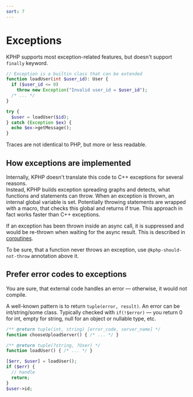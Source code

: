 ```yaml
---
sort: 7
---
```


# Exceptions 

KPHP supports most exception-related features, but doesn't support `finally` keyword. 
```php
// Exception is a builtin class that can be extended
function loadUser(int $user_id): User {
  if ($user_id <= 0)
    throw new Exception("Invalid user_id = $user_id");
  /* ... */
}

try {
  $user = loadUser($id);
} catch (Exception $ex) {
  echo $ex->getMessage();
}
```

Traces are not identical to PHP, but more or less readable.


## How exceptions are implemented

Internally, KPHP doesn't translate this code to C++ exceptions for several reasons.  
Instead, KPHP builds exception spreading graphs and detects, what functions and statements can throw. When an exception is thrown, an internal global variable is set. Potentially throwing statements are wrapped with a macro, that checks this global and returns if true. This approach in fact works faster than C++ exceptions.

If an exception has been thrown inside an async call, it is suppressed and would be re-thrown when waiting for the async result. This is described in [coroutines](../best-practices/async-programming-forks.md).

To be sure, that a function never throws an exception, use `@kphp-should-not-throw` annotation above it.   


## Prefer error codes to exceptions

You are sure, that external code handles an error — otherwise, it would not compile.

A well-known pattern is to return `tuple(error, result)`. An error can be int/string/some class. Typically checked with `if(!$error)` — you return 0 for int, empty for string, null for an object or nullable type, etc.
```php
/** @return tuple(int, string) [error_code, server_name] */ 
function chooseUploadServer() { /* ... */ }

/** @return tuple(?string, ?User) */
function loadUser() { /* ... */ }

[$err, $user] = loadUser();
if ($err) {
  // handle
  return;
}
$user->id;
```

